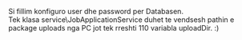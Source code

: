 Si fillim konfiguro user dhe password per Databasen.   
Tek klasa service\JobApplicationService duhet te vendsesh pathin e package uploads nga PC jot tek rreshti
110 variabla uploadDir. :)
